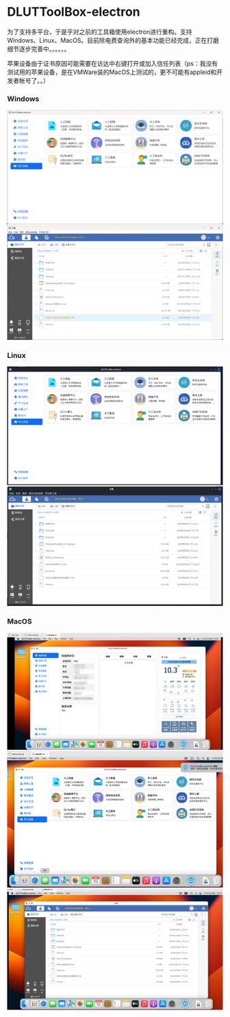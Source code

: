 # DLUTToolBox-electron

为了支持多平台，于是乎对之前的工具箱使用electron进行重构。支持Windows、Linux、MacOS。目前除电费查询外的基本功能已经完成，正在打磨细节逐步完善中。。。。。。

苹果设备由于证书原因可能需要在访达中右键打开或加入信任列表（ps：我没有测试用的苹果设备，是在VMWare装的MacOS上测试的，更不可能有appleid和开发者帐号了。。）
### Windows
![mainwindow](\doc\mainwindow-win.png)
![app](\doc\app-win.png)
### Linux
![mainwindow](\doc\mainwindow-linux.png)
![app](\doc\app-linux.png)
### MacOS
![mainwindow](\doc\dashboard-mac.png)
![mainwindow](\doc\mainwindow-mac.png)
![app](\doc\app-mac.png)